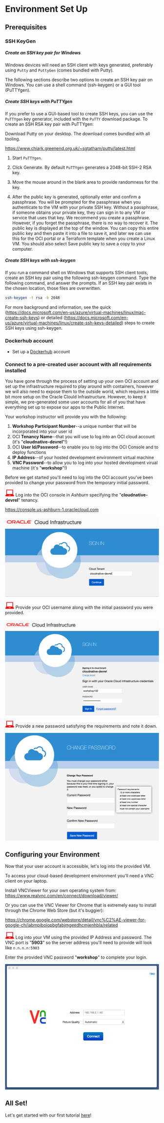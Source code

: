 # Environment Set Up

## Prerequisites

### SSH KeyGen

##### Create an SSH key pair for Windows

Windows devices will need an SSH client with keys generated, preferably using `Putty` and `PuttyGen` (comes bundled with Putty).

The following sections describe two options to create an SSH key pair on Windows. You can use a shell command (ssh-keygen) or a GUI tool (PuTTYgen).


##### Create SSH keys with PuTTYgen


If you prefer to use a GUI-based tool to create SSH keys, you can use the `PuTTYgen` key generator, included with the `PuTTY` download package. To create an SSH RSA key pair with PuTTYgen:

Download Putty on your desktop. The download comes bundled with all tooling.

https://www.chiark.greenend.org.uk/~sgtatham/putty/latest.html

1. Start `PuTTYgen`.

2. Click Generate. By default `PuTTYgen` generates a 2048-bit SSH-2 RSA key.

3. Move the mouse around in the blank area to provide randomness for the key.

4. After the public key is generated, optionally enter and confirm a passphrase. You will be prompted for the passphrase when you authenticate to the VM with your private SSH key. Without a passphrase, if someone obtains your private key, they can sign in to any VM or service that uses that key. We recommend you create a passphrase. However, if you forget the passphrase, there is no way to recover it. The public key is displayed at the top of the window. You can copy this entire public key and then paste it into a file to save it, and later we can use this for the OCI portal or a Terraform template when you create a Linux VM. You should also select Save public key to save a copy to your computer.


##### Create SSH keys with ssh-keygen

If you run a command shell on Windows that supports SSH client tools, create an SSH key pair using the following ssh-keygen command. Type the following command, and answer the prompts. If an SSH key pair exists in the chosen location, those files are overwritten.

```bash
ssh-keygen -t rsa -b 2048
```

For more background and information, see the quick (https://docs.microsoft.com/en-us/azure/virtual-machines/linux/mac-create-ssh-keys) or detailed (https://docs.microsoft.com/en-us/azure/virtual-machines/linux/create-ssh-keys-detailed) steps to create SSH keys using ssh-keygen.

### Dockerhub account
- Set up a [Dockerhub](https://hub.docker.com/) account

### Connect to a pre-created user account with all requirements installed

You have gone through the process of setting up your own OCI account and set up the infrastructure required to play around with containers, however we will also need to expose them to the outside world, which requires a little bit more setup on the Oracle Clould Infrastructure. However, to keep it simple, we pre-generated some user accounts for all of you that have everything set up to expose our apps to the Public Internet.

Your workshop instructor will provide you with the following:

1. **Workshop Participant Number**--a unique number that will be incorporated
   into your user id
2. OCI **Tenancy Name**--that you will use to log into an OCI cloud account
   (it's "**cloudnative-devrel**"!)
3. OCI **User Id/Password**--to enable you to log into the OCI Console and to
   deploy functions
4. **IP Address**--of your hosted development environment virtual machine
5. **VNC Password**--to allow you to log into your hosted development virual
   machine (it's "**workshop**"!)

Before we get started you'll need to log into the OCI account you've been
provided to change your password from the temporary initial password.

![user input](../../InstructorNotes/Images/setup/userinput.png) Log into the OCI console in *Ashburn*
specifying the "**cloudnative-devrel**" tenancy.  

https://console.us-ashburn-1.oraclecloud.com

![Login Tenancy](../../InstructorNotes/Images/setup/login.png)

![user input](../../InstructorNotes/Images/setup/userinput.png) Provide your OCI username along with the
initial password you were provided.  

![Login User](../../InstructorNotes/Images/setup/login-user.png)

![user input](../../InstructorNotes/Images/setup/userinput.png) Provide a new password satisfying the
requirements and note it down.

![Login New Password](../../InstructorNotes/Images/setup/login-new-password.png)

## Configuring your Environment

Now that your user account is accessible, let's log into the provided VM.

To access your cloud-based development environment you'll need a VNC client
on your laptop. 

Install VNCViewer for your own operating system from: https://www.realvnc.com/en/connect/download/viewer/
 
Or you can use the VNC Viewer for Chrome that is extremely easy to install through the
Chrome Web Store (but it's buggier):

https://chrome.google.com/webstore/detail/vnc%C2%AE-viewer-for-google-ch/iabmpiboiopbgfabjmgeedhcmjenhbla/related


![user input](../../InstructorNotes/Images/setup/userinput.png) Log into your VM using the provided IP
Address and password.  The VNC port is "**5903**" so the server address you'll need
to provide will look like `n.n.n.n:5903`

Enter the provided VNC password "**workshop**" to complete your login.

![vnc login](../../InstructorNotes/Images/setup/vnc-login.png)

## All Set!

Let's get started with our first tutorial [here](BusyboxDemo.md)! 
